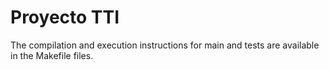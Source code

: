 # Proyecto TTI 

The compilation and execution instructions for main and tests are available in the Makefile files.